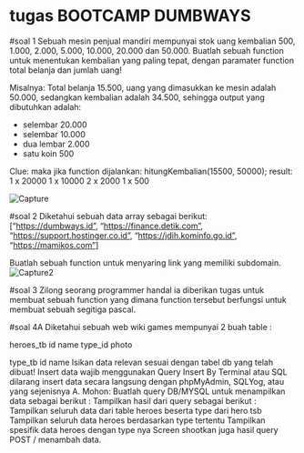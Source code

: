 # tugas BOOTCAMP DUMBWAYS


#soal 1
Sebuah mesin penjual mandiri mempunyai stok uang kembalian 500, 1.000, 2.000, 5.000, 10.000, 20.000 dan 50.000. 
Buatlah sebuah function untuk menentukan kembalian yang paling tepat, dengan paramater function total belanja dan jumlah uang!

Misalnya: Total belanja 15.500, uang yang dimasukkan ke mesin adalah 50.000, sedangkan kembalian adalah 34.500, sehingga output yang dibutuhkan adalah:
- selembar 20.000
- selembar 10.000
- dua lembar 2.000
- satu koin 500

Clue: maka jika function dijalankan:
hitungKembalian(15500, 50000);
result:
1 x 20000
1 x 10000
2 x 2000
1 x 500

![Capture](https://user-images.githubusercontent.com/64628260/135862229-4257f60d-c7b4-4b09-abc5-b3b4850ae8c9.PNG)


#soal 2
Diketahui sebuah data array sebagai berikut:
 [“https://dumbways.id”, “https://finance.detik.com”, “https://support.hostinger.co.id”, “https://jdih.kominfo.go.id”, “https://mamikos.com”]


Buatlah sebuah function untuk menyaring link yang memiliki subdomain.
![Capture2](https://user-images.githubusercontent.com/64628260/135862666-d5d41c20-c94a-4c7c-a87e-f8afadfc1bdd.PNG)


#soal 3
Zilong seorang programmer handal ia diberikan tugas untuk membuat sebuah function yang dimana function tersebut berfungsi untuk membuat sebuah segitiga pascal.




#soal 4A
Diketahui sebuah web wiki games mempunyai 2 buah table :

heroes_tb
id
name
type_id
photo

type_tb
id
name
Isikan data relevan sesuai dengan tabel db yang telah dibuat!
Insert data wajib menggunakan Query Insert By Terminal atau SQL dilarang insert data secara langsung dengan phpMyAdmin, SQLYog, atau yang sejenisnya
A. Mohon:
Buatlah query DB/MYSQL untuk menampilkan data sebagai berikut :
Tampilkan hasil dari query sebagai berikut :
Tampilkan seluruh data dari table heroes beserta type dari hero tsb
Tampilkan seluruh data heroes berdasarkan type tertentu
Tampilkan spesifik data heroes dengan type nya
 Screen shootkan juga hasil query POST / menambah data.

